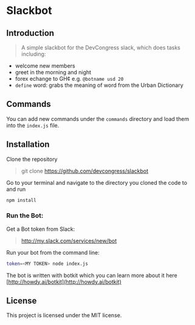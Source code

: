 # Slackbot

## Introduction

> A simple slackbot for the DevCongress slack, which does tasks including:

- welcome new members
- greet in the morning and night
- forex echange to GH¢ e.g. `@botname usd 20`
- `define` word: grabs the meaning of word from the Urban Dictionary

## Commands

You can add new commands under the `commands` directory and load them into the `index.js` file.

## Installation

Clone the repository

> git clone https://github.com/devcongress/slackbot

Go to your terminal and navigate to the directory you cloned the code to and run

```bash
npm install
```

### Run the Bot:

Get a Bot token from Slack:

> http://my.slack.com/services/new/bot

Run your bot from the command line:
    
```bash
token=<MY TOKEN> node index.js
```

The bot is written with botkit which you can learn more about it here [http://howdy.ai/botkit](http://howdy.ai/botkit)

## License

This project is licensed under the MIT license.
